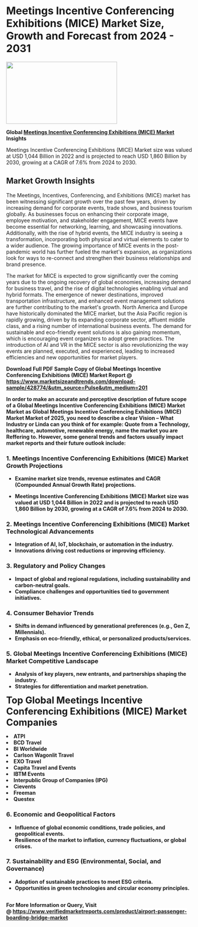 <H1>Meetings Incentive Conferencing Exhibitions (MICE) Market Size, Growth and Forecast from 2024 - 2031</H1><img class="aligncenter size-medium wp-image-584254" src="https://thirdeyenews.in/wp-content/uploads/2024/09/Global-Market-Research-300x168.jpeg" alt="" width="300" height="168" /><p><strong>Global&nbsp;<a href="https://www.marketsizeandtrends.com/download-sample/428774/&amp;utm_source=Pulse&amp;utm_medium=201">Meetings Incentive Conferencing Exhibitions (MICE) Market</a> Insights</strong></p><p>Meetings Incentive Conferencing Exhibitions (MICE) Market size was valued at USD 1,044 Billion in 2022 and is projected to reach USD 1,860 Billion by 2030, growing at a CAGR of 7.6% from 2024 to 2030.</p><p><h2>Market Growth Insights</h2> <p>The Meetings, Incentives, Conferencing, and Exhibitions (MICE) market has been witnessing significant growth over the past few years, driven by increasing demand for corporate events, trade shows, and business tourism globally. As businesses focus on enhancing their corporate image, employee motivation, and stakeholder engagement, MICE events have become essential for networking, learning, and showcasing innovations. Additionally, with the rise of hybrid events, the MICE industry is seeing a transformation, incorporating both physical and virtual elements to cater to a wider audience. The growing importance of MICE events in the post-pandemic world has further fueled the market's expansion, as organizations look for ways to re-connect and strengthen their business relationships and brand presence.</p> <p><strong></strong></p> <p>The market for MICE is expected to grow significantly over the coming years due to the ongoing recovery of global economies, increasing demand for business travel, and the rise of digital technologies enabling virtual and hybrid formats. The emergence of newer destinations, improved transportation infrastructure, and enhanced event management solutions are further contributing to the market's growth. North America and Europe have historically dominated the MICE market, but the Asia Pacific region is rapidly growing, driven by its expanding corporate sector, affluent middle class, and a rising number of international business events. The demand for sustainable and eco-friendly event solutions is also gaining momentum, which is encouraging event organizers to adopt green practices. The introduction of AI and VR in the MICE sector is also revolutionizing the way events are planned, executed, and experienced, leading to increased efficiencies and new opportunities for market players.</p> <p><strong></p><p><span class=""><strong>Download Full PDF Sample Copy of Global Meetings Incentive Conferencing Exhibitions (MICE) Market Report</strong> @ <a href="https://www.marketsizeandtrends.com/download-sample/428774/&amp;utm_source=Pulse&amp;utm_medium=201" target="_blank">https://www.marketsizeandtrends.com/download-sample/428774/&amp;utm_source=Pulse&amp;utm_medium=201</a></span></p><p>In order to make an accurate and perceptive description of future scope of a Global&nbsp;Meetings Incentive Conferencing Exhibitions (MICE) Market Market as Global&nbsp;Meetings Incentive Conferencing Exhibitions (MICE) Market Market of 2025, you need to describe a clear Vision &ndash; What Industry or Linda can you think of for example: Quote from a Technology, healthcare, automotive, renewable energy, name the market you are Reffering to. However, some general trends and factors usually impact market reports and their future outlook include:</p><h3>1.&nbsp;<strong>Meetings Incentive Conferencing Exhibitions (MICE) Market Growth Projections</strong></h3><ul><li>Examine market size trends, revenue estimates and CAGR (Compounded Annual Growth Rate) projections.</li><li><p>Meetings Incentive Conferencing Exhibitions (MICE) Market size was valued at USD 1,044 Billion in 2022 and is projected to reach USD 1,860 Billion by 2030, growing at a CAGR of 7.6% from 2024 to 2030.</p></li></ul><h3>2.&nbsp;<strong>Meetings Incentive Conferencing Exhibitions (MICE) Market Technological Advancements</strong></h3><ul><li>Integration of AI, IoT, blockchain, or automation in the industry.</li><li>Innovations driving cost reductions or improving efficiency.</li></ul><h3>3.&nbsp;<strong>Regulatory and Policy Changes</strong></h3><ul><li>Impact of global and regional regulations, including sustainability and carbon-neutral goals.</li><li>Compliance challenges and opportunities tied to government initiatives.</li></ul><h3>4.&nbsp;<strong>Consumer Behavior Trends</strong></h3><ul><li>Shifts in demand influenced by generational preferences (e.g., Gen Z, Millennials).</li><li>Emphasis on eco-friendly, ethical, or personalized products/services.</li></ul><h3>5.&nbsp;<strong>Global Meetings Incentive Conferencing Exhibitions (MICE) Market Competitive Landscape</strong></h3><ul><li>Analysis of key players, new entrants, and partnerships shaping the industry.</li><li>Strategies for differentiation and market penetration.</li></ul><p data-pm-slice="1 1 []"><span style="color: inherit; font-family: inherit; font-size: 25px;">Top Global Meetings Incentive Conferencing Exhibitions (MICE) Market Companies</span></p><div class="" data-test-id=""><p><li>ATPI</li><li> BCD Travel</li><li> BI Worldwide</li><li> Carlson Wagonlit Travel</li><li> EXO Travel</li><li> Capita Travel and Events</li><li> IBTM Events</li><li> Interpublic Group of Companies (IPG)</li><li> Cievents</li><li> Freeman</li><li> Questex</li></p></div><h3>6.&nbsp;<strong>Economic and Geopolitical Factors</strong></h3><ul><li>Influence of global economic conditions, trade policies, and geopolitical events.</li><li>Resilience of the market to inflation, currency fluctuations, or global crises.</li></ul><h3>7.&nbsp;<strong>Sustainability and ESG (Environmental, Social, and Governance)</strong></h3><ul><li>Adoption of sustainable practices to meet ESG criteria.</li><li>Opportunities in green technologies and circular economy principles.</li></ul><h2><strong style="font-size: 14px;">For More Information or Query, Visit @&nbsp;</strong><a style="background-color: #ffffff; font-size: 14px;" href="https://www.marketsizeandtrends.com/report/meetings-incentive-conferencing-exhibitions-mice-market/" target="_blank">https://www.verifiedmarketreports.com/product/airport-passenger-boarding-bridge-market</a></h2>
